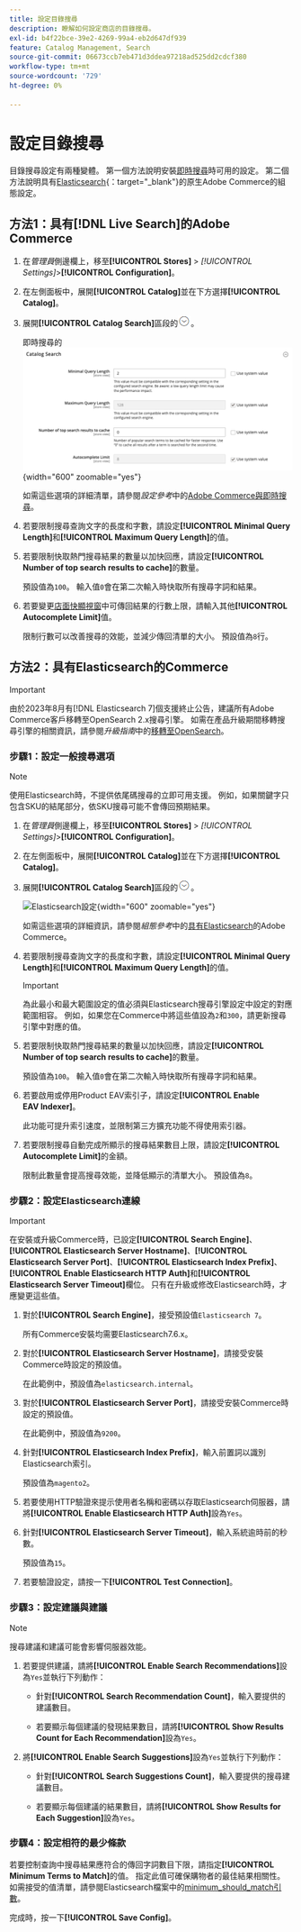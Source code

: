 ```yaml
---
title: 設定目錄搜尋
description: 瞭解如何設定商店的目錄搜尋。
exl-id: b4f22bce-39e2-4269-99a4-eb2d647df939
feature: Catalog Management, Search
source-git-commit: 06673ccb7eb471d3ddea97218ad525dd2cdcf380
workflow-type: tm+mt
source-wordcount: '729'
ht-degree: 0%

---
```


# 設定目錄搜尋

目錄搜尋設定有兩種變體。 第一個方法說明安裝[即時搜尋](https://experienceleague.adobe.com/docs/commerce-merchant-services/live-search/overview.html)時可用的設定。 第二個方法說明具有[Elasticsearch][1]{：target=&quot;_blank&quot;}的原生Adobe Commerce的組態設定。

## 方法1：具有[!DNL Live Search]的Adobe Commerce

1. 在&#x200B;_管理員_&#x200B;側邊欄上，移至&#x200B;**[!UICONTROL Stores]** > _[!UICONTROL Settings]_>**[!UICONTROL Configuration]**。

1. 在左側面板中，展開&#x200B;**[!UICONTROL Catalog]**&#x200B;並在下方選擇&#x200B;**[!UICONTROL Catalog]**。

1. 展開&#x200B;**[!UICONTROL Catalog Search]**&#x200B;區段的![擴充選擇器](../assets/icon-display-expand.png)。

   即時搜尋的![目錄搜尋](../configuration-reference/catalog/assets/catalog-search-live-search.png){width="600" zoomable="yes"}

   如需這些選項的詳細清單，請參閱&#x200B;_設定參考_&#x200B;中的[Adobe Commerce與即時搜尋](../configuration-reference/catalog/catalog.md#adobe-commerce-with-live-search)。

1. 若要限制搜尋查詢文字的長度和字數，請設定&#x200B;**[!UICONTROL Minimal Query Length]**&#x200B;和&#x200B;**[!UICONTROL Maximum Query Length]**&#x200B;的值。

1. 若要限制快取熱門搜尋結果的數量以加快回應，請設定&#x200B;**[!UICONTROL Number of top search results to cache]**&#x200B;的數量。

   預設值為`100`。 輸入值`0`會在第二次輸入時快取所有搜尋字詞和結果。

1. 若要變更[店面快顯視窗](https://experienceleague.adobe.com/docs/commerce-merchant-services/live-search/live-search-storefront/quick-tour.html)中可傳回結果的行數上限，請輸入其他&#x200B;**[!UICONTROL Autocomplete Limit]**&#x200B;值。

   限制行數可以改善搜尋的效能，並減少傳回清單的大小。 預設值為`8`行。

## 方法2：具有Elasticsearch的Commerce

>[!IMPORTANT]
>
>由於2023年8月有[!DNL Elasticsearch 7]個支援終止公告，建議所有Adobe Commerce客戶移轉至OpenSearch 2.x搜尋引擎。 如需在產品升級期間移轉搜尋引擎的相關資訊，請參閱&#x200B;_升級指南_&#x200B;中的[移轉至OpenSearch](https://experienceleague.adobe.com/docs/commerce-operations/upgrade-guide/prepare/opensearch-migration.html)。

### 步驟1：設定一般搜尋選項

>[!NOTE]
>
>使用Elasticsearch時，不提供依尾碼搜尋的立即可用支援。 例如，如果關鍵字只包含SKU的結尾部分，依SKU搜尋可能不會傳回預期結果。

1. 在&#x200B;_管理員_&#x200B;側邊欄上，移至&#x200B;**[!UICONTROL Stores]** > _[!UICONTROL Settings]_>**[!UICONTROL Configuration]**。

1. 在左側面板中，展開&#x200B;**[!UICONTROL Catalog]**&#x200B;並在下方選擇&#x200B;**[!UICONTROL Catalog]**。

1. 展開&#x200B;**[!UICONTROL Catalog Search]**&#x200B;區段的![擴充選擇器](../assets/icon-display-expand.png)。

   ![Elasticsearch設定](../configuration-reference/catalog/assets/catalog-search-elasticsearch.png){width="600" zoomable="yes"}

   如需這些選項的詳細資訊，請參閱&#x200B;_組態參考_&#x200B;中的[具有Elasticsearch](../configuration-reference/catalog/catalog.md#adobe-commerce-with-elasticsearch)的Adobe Commerce。

1. 若要限制搜尋查詢文字的長度和字數，請設定&#x200B;**[!UICONTROL Minimal Query Length]**&#x200B;和&#x200B;**[!UICONTROL Maximum Query Length]**&#x200B;的值。

   >[!IMPORTANT]
   >
   >為此最小和最大範圍設定的值必須與Elasticsearch搜尋引擎設定中設定的對應範圍相容。 例如，如果您在Commerce中將這些值設為`2`和`300`，請更新搜尋引擎中對應的值。

1. 若要限制快取熱門搜尋結果的數量以加快回應，請設定&#x200B;**[!UICONTROL Number of top search results to cache]**&#x200B;的數量。

   預設值為`100`。 輸入值`0`會在第二次輸入時快取所有搜尋字詞和結果。

1. 若要啟用或停用Product EAV索引子，請設定&#x200B;**[!UICONTROL Enable EAV Indexer]**。

   此功能可提升索引速度，並限制第三方擴充功能不得使用索引器。

1. 若要限制搜尋自動完成所顯示的搜尋結果數目上限，請設定&#x200B;**[!UICONTROL Autocomplete Limit]**&#x200B;的金額。

   限制此數量會提高搜尋效能，並降低顯示的清單大小。 預設值為`8`。

### 步驟2：設定Elasticsearch連線

>[!IMPORTANT]
>
>在安裝或升級Commerce時，已設定&#x200B;**[!UICONTROL Search Engine]**、**[!UICONTROL Elasticsearch Server Hostname]**、**[!UICONTROL Elasticsearch Server Port]**、**[!UICONTROL Elasticsearch Index Prefix]**、**[!UICONTROL Enable Elasticsearch HTTP Auth]**&#x200B;和&#x200B;**[!UICONTROL Elasticsearch Server Timeout]**&#x200B;欄位。 只有在升級或修改Elasticsearch時，才應變更這些值。

1. 對於&#x200B;**[!UICONTROL Search Engine]**，接受預設值`Elasticsearch 7`。

   所有Commerce安裝均需要Elasticsearch7.6.x。

1. 對於&#x200B;**[!UICONTROL Elasticsearch Server Hostname]**，請接受安裝Commerce時設定的預設值。

   在此範例中，預設值為`elasticsearch.internal`。

1. 對於&#x200B;**[!UICONTROL Elasticsearch Server Port]**，請接受安裝Commerce時設定的預設值。

   在此範例中，預設值為`9200`。

1. 針對&#x200B;**[!UICONTROL Elasticsearch Index Prefix]**，輸入前置詞以識別Elasticsearch索引。

   預設值為`magento2`。

1. 若要使用HTTP驗證來提示使用者名稱和密碼以存取Elasticsearch伺服器，請將&#x200B;**[!UICONTROL Enable Elasticsearch HTTP Auth]**&#x200B;設為`Yes`。

1. 針對&#x200B;**[!UICONTROL Elasticsearch Server Timeout]**，輸入系統逾時前的秒數。

   預設值為`15`。

1. 若要驗證設定，請按一下&#x200B;**[!UICONTROL Test Connection]**。

### 步驟3：設定建議與建議

>[!NOTE]
>
>搜尋建議和建議可能會影響伺服器效能。

1. 若要提供建議，請將&#x200B;**[!UICONTROL Enable Search Recommendations]**&#x200B;設為`Yes`並執行下列動作：

   - 針對&#x200B;**[!UICONTROL Search Recommendation Count]**，輸入要提供的建議數目。

   - 若要顯示每個建議的發現結果數目，請將&#x200B;**[!UICONTROL Show Results Count for Each Recommendation]**&#x200B;設為`Yes`。

1. 將&#x200B;**[!UICONTROL Enable Search Suggestions]**&#x200B;設為`Yes`並執行下列動作：

   - 針對&#x200B;**[!UICONTROL Search Suggestions Count]**，輸入要提供的搜尋建議數目。

   - 若要顯示每個建議的結果數目，請將&#x200B;**[!UICONTROL Show Results for Each Suggestion]**&#x200B;設為`Yes`。

### 步驟4：設定相符的最少條款

若要控制查詢中搜尋結果應符合的傳回字詞數目下限，請指定&#x200B;**[!UICONTROL Minimum Terms to Match]**&#x200B;的值。 指定此值可確保購物者的最佳結果相關性。 如需接受的值清單，請參閱Elasticsearch檔案中的[minimum_should_match引數](https://www.elastic.co/guide/en/elasticsearch/reference/current/query-dsl-minimum-should-match.html)。

完成時，按一下&#x200B;**[!UICONTROL Save Config]**。

[1]: https://experienceleague.adobe.com/docs/commerce-operations/installation-guide/prerequisites/search-engine/overview.html
[2]: https://experienceleague.adobe.com/docs/commerce-operations/configuration-guide/search/overview-search.html
